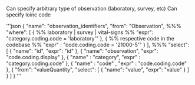 Can specify arbitrary type of observation (laboratory, survey, etc)
Can specify loinc code

'''json
{
  "name": "observation_identifiers",
  "from": "Observation",
  %%%
  "where": [
    {
      %% laboratory | survey | vital-signs %%
      "expr": "category.coding.code = 'laboratory'"
    },
    { 
      %% respective code in the codebase %% 
      "expr" : "code.coding.code = '21000-5'" 
    }
  ],
  %%%
  "select": [
    {
      "name": "id",
      "expr": "id"
    },
    {
      "name": "observation",
      "expr": "code.coding.display"
    },
    { 
      "name" : "category",
      "expr" : "category.coding.code"
    },
    { 
      "name" : "code" , 
      "expr" : "code.coding.code"
    },
    {
      "from": "valueQuantity",
      "select": [
        {
          "name": "value",
          "expr": "value"
        }
      ]
    }
  ]
}
'''

